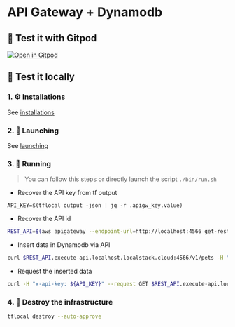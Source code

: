 # API Gateway + Dynamodb

## 🧪 Test it with **Gitpod**
[![Open in Gitpod](https://img.shields.io/badge/Gitpod-ready--to--code-blue?logo=gitpod)](https://gitpod.io/#https://github.com/veben/aws_tf_apigateway_dynamodb)

## 🧪 Test it locally

### 1. ⚙ Installations
See [installations](https://github.com/veben/aws_terraform_snippets/blob/main/readme.md#installations)

### 2. 🚀 Launching
See [launching](https://github.com/veben/aws_terraform_snippets/blob/main/readme.md#launching)

### 3. 🏃 Running
> You can follow this steps or directly launch the script `./bin/run.sh`
- Recover the API key from tf output
```sh🪂
API_KEY=$(tflocal output -json | jq -r .apigw_key.value)
```
- Recover the API id
```sh
REST_API=$(aws apigateway --endpoint-url=http://localhost:4566 get-rest-apis | jq -r '.items[0].id')
```
- Insert data in Dynamodb via API
```sh
curl $REST_API.execute-api.localhost.localstack.cloud:4566/v1/pets -H "x-api-key: ${API_KEY}" -H 'Content-Type: application/json' --request POST --data-raw '{ "PetType": "dog", "PetName": "tito", "PetPrice": 250 }'
```
- Request the inserted data
```sh
curl -H "x-api-key: ${API_KEY}" --request GET $REST_API.execute-api.localhost.localstack.cloud:4566/v1/pets/dog
```

### 4. 🚿 Destroy the infrastructure
```sh
tflocal destroy --auto-approve
```